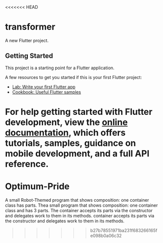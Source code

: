 <<<<<<< HEAD
# transformer

A new Flutter project.

## Getting Started

This project is a starting point for a Flutter application.

A few resources to get you started if this is your first Flutter project:

- [Lab: Write your first Flutter app](https://docs.flutter.dev/get-started/codelab)
- [Cookbook: Useful Flutter samples](https://docs.flutter.dev/cookbook)

For help getting started with Flutter development, view the
[online documentation](https://docs.flutter.dev/), which offers tutorials,
samples, guidance on mobile development, and a full API reference.
=======
# Optimum-Pride
A small Robot-Themed program that shows composition: one container class has parts. Thea small program that shows composition: one container class and has 3 parts. The container accepts its parts via the constructor and delegates work to them in its methods. container accepts its parts via the constructor and delegates work to them in its methods.
>>>>>>> b27b78551971ba231f683266165fe098b0a06c32
